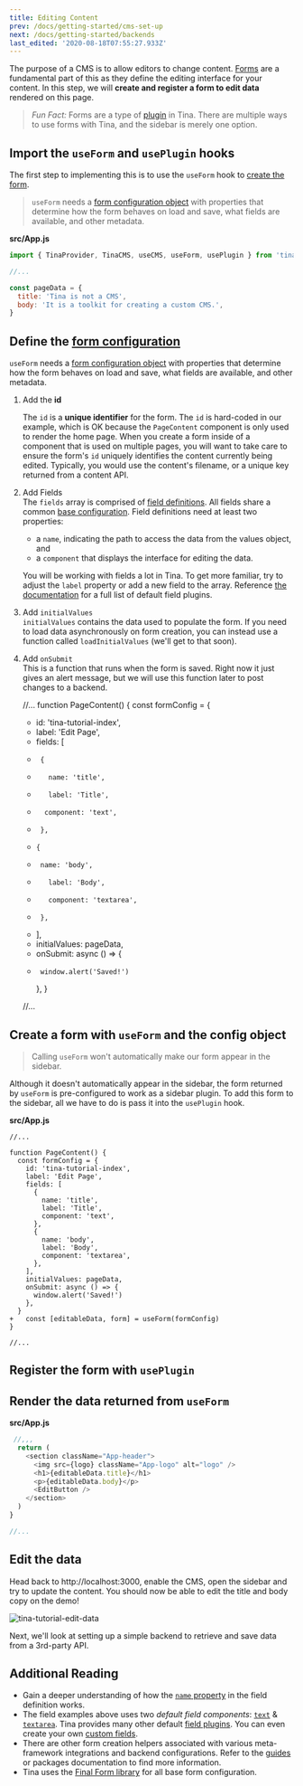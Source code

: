 ```yaml
---
title: Editing Content
prev: /docs/getting-started/cms-set-up
next: /docs/getting-started/backends
last_edited: '2020-08-18T07:55:27.933Z'
---
```

The purpose of a CMS is to allow editors to change content. [Forms](/docs/plugins/forms) are a fundamental part of this as they define the editing interface for your content. In this step, we will **create and register a form to edit data** rendered on this page.

> _Fun Fact:_ Forms are a type of [plugin](/docs/plugins) in Tina. There are multiple ways to use forms with Tina, and the sidebar is merely one option.

## Import the `useForm` and `usePlugin` hooks

The first step to implementing this is to use the `useForm` hook to [create the form](/docs/plugins/forms#creating-forms).

> `useForm` needs a [form configuration object](/docs/plugins/forms#form-configuration) with properties that determine how the form behaves on load and save, what fields are available, and other metadata.

**src/App.js**

```js
import { TinaProvider, TinaCMS, useCMS, useForm, usePlugin } from 'tinacms'

//...

const pageData = {
  title: 'Tina is not a CMS',
  body: 'It is a toolkit for creating a custom CMS.',
}
```

## Define the [form configuration](/docs/plugins/forms#form-configuration)

`useForm` needs a [form configuration object](https://tinacms.org/docs/plugins/forms#form-configuration) with properties that determine how the form behaves on load and save, what fields are available, and other metadata.

1. Add the **id**

   The `id` is a **unique identifier** for the form. The `id` is hard-coded in our example, which is OK because the `PageContent` component is only used to render the home page. When you create a form inside of a component that is used on multiple pages, you will want to take care to ensure the form's `id` uniquely identifies the content currently being edited. Typically, you would use the content's filename, or a unique key returned from a content API.
2. Add Fields  
   The `fields` array is comprised of [field definitions](/docs/plugins/fields#field-definition). All fields share a common [base configuration](docs/plugins/fields#field-config). Field definitions need at least two properties:
   * a `name`, indicating the path to access the data from the values object, and
   * a `component` that displays the interface for editing the data.

   You will be working with fields a lot in Tina. To get more familiar, try to adjust the `label` property or add a new field to the array. Reference [the documentation](/docs/plugins/fields) for a full list of default field plugins.
3. Add `initialValues`  
   `initialValues` contains the data used to populate the form. If you need to load data asynchronously on form creation, you can instead use a function called `loadInitialValues` (we'll get to that soon).
4. Add `onSubmit`  
   This is a function that runs when the form is saved. Right now it just gives an alert message, but we will use this function later to post changes to a backend.

    //...
    function PageContent() {
      const formConfig = {
    +    id: 'tina-tutorial-index',
    +    label: 'Edit Page',
    +    fields: [
    +      {
    +        name: 'title',
    +        label: 'Title',
    +       component: 'text',
    +      },
    +     {
    +      name: 'body',
    +        label: 'Body',
    +        component: 'textarea',
    +      },
    +    ],
    +    initialValues: pageData,
    +    onSubmit: async () => {
    +      window.alert('Saved!')
        },
      }
    
    //...

## Create a form with `useForm` and the config object

> Calling `useForm` won't automatically make our form appear in the sidebar. 

Although it doesn't automatically appear in the sidebar, the form returned by `useForm` is pre-configured to work as a sidebar plugin. To add this form to the sidebar, all we have to do is pass it into the `usePlugin` hook.

**src/App.js**

    //...
    
    function PageContent() {
      const formConfig = {
        id: 'tina-tutorial-index',
        label: 'Edit Page',
        fields: [
          {
            name: 'title',
            label: 'Title',
            component: 'text',
          },
          {
            name: 'body',
            label: 'Body',
            component: 'textarea',
          },
        ],
        initialValues: pageData,
        onSubmit: async () => {
          window.alert('Saved!')
        },
      }
    +   const [editableData, form] = useForm(formConfig)
    }
    
    //...

## Register the form with `usePlugin`

## Render the data returned from `useForm`

**src/App.js**

```js
 //,,,
  return (
    <section className="App-header">
      <img src={logo} className="App-logo" alt="logo" />
      <h1>{editableData.title}</h1>
      <p>{editableData.body}</p>
      <EditButton />
    </section>
  )
}

//...
```

## Edit the data

Head back to http://localhost:3000, enable the CMS, open the sidebar and try to update the content. You should now be able to edit the title and body copy on the demo!

![tina-tutorial-edit-data](/img/getting-started/edit-data.png)

Next, we'll look at setting up a simple backend to retrieve and save data from a 3rd-party API.

## Additional Reading

* Gain a deeper understanding of how the [`name` property](/docs/plugins/fields#name) in the field definition works.
* The field examples above uses two _default field components_: [`text`](/docs/plugins/fields/text) & [`textarea`](/docs/plugins/fields/textarea). Tina provides many other default [field plugins](/docs/plugins/fields). You can even create your own [custom fields](/docs/plugins/fields/custom-fields).
* There are other form creation helpers associated with various meta-framework integrations and backend configurations. Refer to the [guides](/guides) or packages documentation to find more information.
* Tina uses the [Final Form library](https://final-form.org/) for all base form configuration.